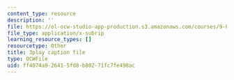 ```yaml
---
content_type: resource
description: ''
file: https://ol-ocw-studio-app-production.s3.amazonaws.com/courses/9-00sc-introduction-to-psychology-fall-2011/ff4074a926415fd8b80271fc7fe498ac_Qw4SkvZ03cc.vtt
file_type: application/x-subrip
learning_resource_types: []
resourcetype: Other
title: 3play caption file
type: OCWFile
uid: ff4074a9-2641-5fd8-b802-71fc7fe498ac
---
```

